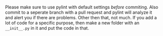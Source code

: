 Please make sure to use pylint with default settings *before* commiting. Also commit to a seperate branch with a pull request and pylint will analyze it and alert you if there are problems. Other then that, not much. If you add a lot of code for a specific purpose, then make a new folder with an `__init__.py` in it and put the code in that.
